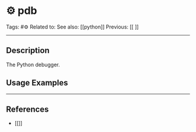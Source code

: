 # ⚙️ pdb
Tags: #⚙️ 
Related to: 
See also: [[python]]
Previous: [[ ]]

---
## Description

The Python debugger.

## Usage Examples


	
---
## References
- [[]]
